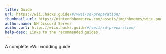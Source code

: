 ```yaml
---
title: Guide
url: https://wiiu.hacks.guide/#/vwii/sd-preparation/
thumbnail-url: https://nintendohomebrew.com/assets/img/nhmemes/wiiu.png
author.name: NH Discord Server
author.url: https://wiiu.hacks.guide/#/vwii/sd-preparation/
help-desc: Links to the recommended guides.
---
```


A complete vWii modding guide
